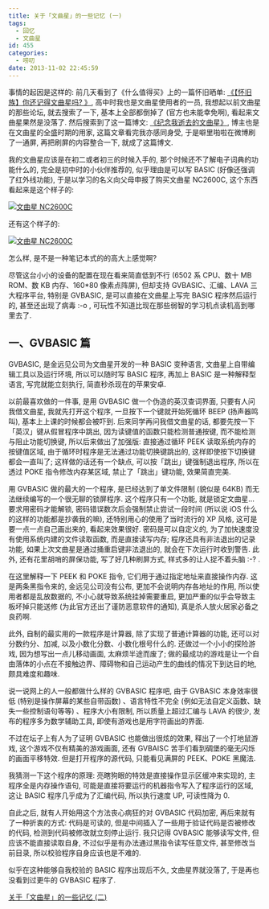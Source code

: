 ```yaml
---
title: 关于「文曲星」的一些记忆 (一)
tags:
  - 回忆
  - 文曲星
id: 455
categories:
  - 唠叨
date: 2013-11-02 22:45:59
---
```


事情的起因是这样的: 前几天看到了《什么值得买》上的一篇怀旧晒单: [《【怀旧族】你还记得文曲星吗? 》](http://show.smzdm.com/detail/21121), 高中时我也是文曲星使用者的一员, 我想起以前文曲星的那些论坛, 就去搜索了一下, 基本上全部都倒掉了 (官方也未能幸免啊), 看起来文曲星果然是没落了. 然后搜索到了这一篇博文: [《纪念我逝去的文曲星》](http://blog.csdn.net/angle555945/article/details/7208641), 博主也是在文曲星的全盛时期的用家, 这篇文章看完我亦感同身受, 于是噼里啪啦在微博刷了一通屏, 再把刷屏的内容整合一下, 就成了这篇博文.

我的文曲星应该是在初二或者初三的时候入手的, 那个时候还不了解电子词典的功能什么的, 完全是初中时的小伙伴推荐的, 似乎理由是可以写 BASIC (好像还强调了红外线功能), 于是以学习的名义向父母申报了购买文曲星 NC2600C, 这个东西看起来是这个样子的:

[![文曲星 NC2600C](http://img.beamnote.com/2013/nc2600c.png)](http://img.beamnote.com/2013/nc2600c.png)<!-- more -->

还有这个样子的:

[![文曲星 NC2600C](http://img.beamnote.com/2013/nc2600c-2.png)](http://img.beamnote.com/2013/nc2600c-2.png)

怎么样, 是不是一种笔记本式的的高大上感觉啊?

尽管这台小小的设备的配置在现在看来简直低到不行 (6502 系 CPU、数十 MB ROM、数 KB 内存、160*80 像素点阵屏), 但却支持 GVBASIC、汇编、LAVA 三大程序平台, 特别是 GVBASIC, 是可以直接在文曲星上写完 BASIC 程序然后运行的, 甚至还出现了病毒 :-o , 可玩性不知道比现在那些弱智的学习机点读机高到哪里去了.

## 一、GVBASIC 篇

GVBASIC, 是金远见公司为文曲星开发的一种 BASIC 变种语言, 文曲星上自带编辑工具以及运行环境, 所以可以随时写 BASIC 程序, 再加上 BASIC 是一种解释型语言, 写完就能立刻执行, 简直秒杀现在的苹果安卓.

以前最喜欢做的一件事, 是用 GVBASIC 做一个伪造的英汉查词界面, 只要有人问我借文曲星, 我就先打开这个程序, 一旦按下一个键就开始死循环 BEEP (扬声器鸣叫), 基本上上课的时候都会被吓到. 后来同学再问我借文曲星的话, 都要先按一下「英汉」键从假冒程序中跳出, 因为读键值的函数只能检测普通按键, 而不能检测与阻止功能切换键, 所以后来做出了加强版: 直接通过循环 PEEK 读取系统内存的按键值区域, 由于循环时程序是无法通过功能切换键跳出的, 这样即使按下切换键都会一直叫了; 这样做的话还有一个缺点, 可以按「跳出」键强制退出程序, 所以在透过 POKE 指令修改内存某区域, 禁止了「跳出」键功能, 效果简直完美.

用 GVBASIC 做的最大的一个程序, 是已经达到了单文件限制 (貌似是 64KB) 而无法继续编写的一个很无聊的锁屏程序. 这个程序只有一个功能, 就是锁定文曲星…要求用密码才能解锁, 密码错误数次后会强制禁止尝试一段时间 (所以说 iOS 什么的这样的功能都是抄袭我的嘛), 还特别用心的使用了当时流行的 XP 风格, 这可是要一点一点自己画出来的, 看起来效果很好. 密码是可以自定义的, 为了加快速度没有使用系统内建的文件读取函数, 而是直接读写内存; 程序还具有非法退出的记录功能, 如果上次文曲星是通过捅重启键非法退出的, 就会在下次运行时收到警告. 此外, 还有花里胡哨的屏保功能, 写了好几种刷屏方式, 样式多的让人捉不着头脑 :-? .

在这里解释一下 PEEK 和 POKE 指令, 它们用于通过指定地址来直接操作内存. 这是两条黑指令来的, 金远见公司没有公布, 更加不会说明内存各地址的作用, 所以使用者都是乱放数据的, 不小心就导致系统挂掉需要重启, 更加严重的似乎会导致主板坏掉只能送修 (为此官方还出了谨防恶意软件的通知), 真是杀人放火居家必备之良药啊.

此外, 自制的最实用的一款程序是计算器, 除了实现了普通计算器的功能, 还可以对分数约分、加减, 以及小数化分数、小数化根号什么的. 还做过一个小小的探险游戏, 因为想写出一点儿移动画面, 太麻烦半途而废了; 做的最成功的游戏是让一个自由落体的小点在不接触边界、障碍物和自己运动产生的曲线的情况下到达目的地, 颇具难度和趣味.

说一说网上的人一般都做什么样的 GVBASIC 程序吧, 由于 GVBASIC 本身效率很低 (特别是操作屏幕的某些自带函数) 、语言特性不完全 (例如无法自定义函数、缺失一些控制语句等等) 、程序大小有限制, 所以质量上超过汇编与 LAVA 的很少, 发布的程序多为数学辅助工具, 即使有游戏也是用字符画出的界面.

不过在坛子上有人为了证明 GVBASIC 也能做出很炫的效果, 释出了一个打地鼠游戏, 这个游戏不仅有精美的游戏画面, 还有 GVBAISC 苦手们看到碉堡的毫无闪烁的画面平移特效. 但是打开程序的源代码, 只能看见满屏的 PEEK、POKE 黑魔法.

我猜测一下这个程序的原理: 亮瞎狗眼的特效是直接操作显示区缓冲来实现的, 主程序全是内存操作语句, 可能是直接将要运行的机器指令写入了程序运行的区域, 这让 BASIC 程序几乎成为了汇编代码, 所以执行速度 UP, 可读性降为 0.

自此之后, 就有人开始用这个方法丧心病狂的对 GVBASIC 代码加密, 再后来就有了一种折衷的方式: 代码是可读的, 但是中间插入了一些用于验证代码是否被修改的代码, 检测到代码被修改就立刻停止运行. 我只记得 GVBASIC 能够读写文件, 但应该不能直接读取自身, 不过似乎是有办法通过黑指令读写任意文件, 甚至修改当前目录, 所以校验程序自身应该也是不难的.

似乎在这种能够自我校验的 BASIC 程序出现后不久, 文曲星界就没落了, 于是再也没看到过更牛的 GVBASIC 程序了.

[关于「文曲星」的一些记忆 (二) ](http://beamnote.com/2014/wenquxing-2.html)
